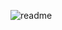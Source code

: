 ![readme](https://user-images.githubusercontent.com/34373349/36538510-1656b620-17d4-11e8-9efe-e7ed1bf08049.jpg)
